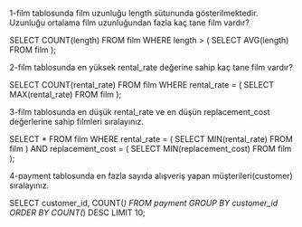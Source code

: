 1-film tablosunda film uzunluğu length sütununda gösterilmektedir. Uzunluğu ortalama film uzunluğundan fazla kaç tane film vardır?

SELECT COUNT(length) FROM film 
WHERE length > 
(
	SELECT AVG(length) FROM film
);

2-film tablosunda en yüksek rental_rate değerine sahip kaç tane film vardır?

SELECT COUNT(rental_rate) FROM film 
WHERE rental_rate = 
(
	SELECT MAX(rental_rate) FROM film
);

3-film tablosunda en düşük rental_rate ve en düşün replacement_cost değerlerine sahip filmleri sıralayınız.

SELECT * FROM film
WHERE rental_rate = (
  SELECT MIN(rental_rate) FROM film
)
AND replacement_cost = (
  SELECT MIN(replacement_cost) FROM film
);

4-payment tablosunda en fazla sayıda alışveriş yapan müşterileri(customer) sıralayınız.

SELECT customer_id, COUNT(*) FROM payment
GROUP BY customer_id
ORDER BY COUNT(*) DESC
LIMIT 10;